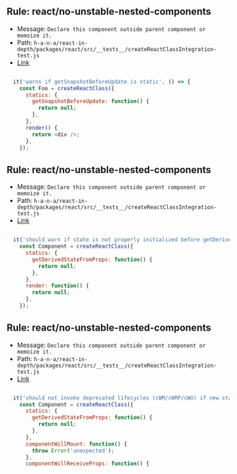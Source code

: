 ## Rule: react/no-unstable-nested-components
- Message: `Declare this component outside parent component or memoize it.`
- Path: `h-a-n-a/react-in-depth/packages/react/src/__tests__/createReactClassIntegration-test.js`
- [Link](https://github.com/h-a-n-a/react-in-depth/blob/HEAD/packages/react/src/__tests__/createReactClassIntegration-test.js#L483-L485)
```js

  it('warns if getSnapshotBeforeUpdate is static', () => {
    const Foo = createReactClass({
      statics: {
        getSnapshotBeforeUpdate: function() {
          return null;
        },
      },
      render() {
        return <div />;
      },
    });
```

## Rule: react/no-unstable-nested-components
- Message: `Declare this component outside parent component or memoize it.`
- Path: `h-a-n-a/react-in-depth/packages/react/src/__tests__/createReactClassIntegration-test.js`
- [Link](https://github.com/h-a-n-a/react-in-depth/blob/HEAD/packages/react/src/__tests__/createReactClassIntegration-test.js#L503-L505)
```js

  it('should warn if state is not properly initialized before getDerivedStateFromProps', () => {
    const Component = createReactClass({
      statics: {
        getDerivedStateFromProps: function() {
          return null;
        },
      },
      render: function() {
        return null;
      },
    });
```

## Rule: react/no-unstable-nested-components
- Message: `Declare this component outside parent component or memoize it.`
- Path: `h-a-n-a/react-in-depth/packages/react/src/__tests__/createReactClassIntegration-test.js`
- [Link](https://github.com/h-a-n-a/react-in-depth/blob/HEAD/packages/react/src/__tests__/createReactClassIntegration-test.js#L527-L529)
```js

  it('should not invoke deprecated lifecycles (cWM/cWRP/cWU) if new static gDSFP is present', () => {
    const Component = createReactClass({
      statics: {
        getDerivedStateFromProps: function() {
          return null;
        },
      },
      componentWillMount: function() {
        throw Error('unexpected');
      },
      componentWillReceiveProps: function() {
```
